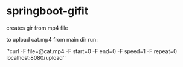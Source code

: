 # springboot-gifit
creates gir from mp4 file

to upload cat.mp4 from main dir run:
<p>
`'curl -F file=@cat.mp4 -F start=0 -F end=0 -F speed=1 -F repeat=0 localhost:8080/upload'`
